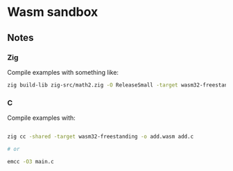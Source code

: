 # Wasm sandbox

## Notes

### Zig

Compile examples with something like:

```bash
zig build-lib zig-src/math2.zig -O ReleaseSmall -target wasm32-freestanding -dynamic
```

### C

Compile examples with:

```bash

zig cc -shared -target wasm32-freestanding -o add.wasm add.c

# or

emcc -O3 main.c
```
